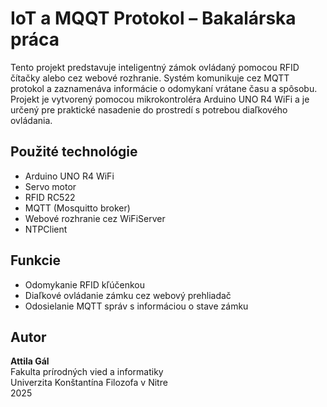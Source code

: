 # IoT a MQQT Protokol – Bakalárska práca

Tento projekt predstavuje inteligentný zámok ovládaný pomocou RFID čítačky alebo cez webové rozhranie. Systém komunikuje cez MQTT protokol a zaznamenáva informácie o odomykaní vrátane času a spôsobu. Projekt je vytvorený pomocou mikrokontroléra Arduino UNO R4 WiFi a je určený pre praktické nasadenie do prostredí s potrebou diaľkového ovládania.

## Použité technológie
- Arduino UNO R4 WiFi
- Servo motor
- RFID RC522
- MQTT (Mosquitto broker)
- Webové rozhranie cez WiFiServer
- NTPClient

## Funkcie
- Odomykanie RFID kľúčenkou
- Diaľkové ovládanie zámku cez webový prehliadač
- Odosielanie MQTT správ s informáciou o stave zámku


## Autor
**Attila Gál**  
Fakulta prírodných vied a informatiky  
Univerzita Konštantína Filozofa v Nitre    
2025
